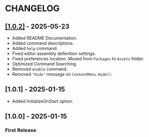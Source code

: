 # CHANGELOG

## [[1.0.2]](https://github.com/potikot/RuntimeConsole/tree/v1.0.2) - 2025-05-23

- Added README Documentation.
- Added command descriptions.
- Added `help` command.
- Fixed editor assembly defenition settings.
- Fixed preferences location. Moved from `Packages` to `Assets` folder.
- Optimized Command Searching.
- Removed `enable` command.
- Removed `"Hide"` message on `ContextMenu.Hide()`.

## [1.0.1] - 2025-01-15

- Added InitializeOnStart option.

## [1.0.0] - 2025-01-15
### First Release